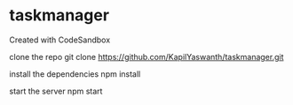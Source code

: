 # taskmanager
Created with CodeSandbox

clone the repo 
git clone https://github.com/KapilYaswanth/taskmanager.git

install the dependencies
npm install

start the server
npm start
